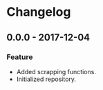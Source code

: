 # Changelog

## 0.0.0 - 2017-12-04

### Feature
- Added scrapping functions.
- Initialized repository.
